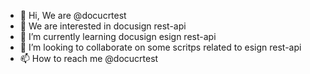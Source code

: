 - 👋 Hi, We are @docucrtest
- 👀 We are interested in docusign rest-api
- 🌱 I’m currently learning docusign esign rest-api
- 💞️ I’m looking to collaborate on some scritps related to esign rest-api
- 📫 How to reach me @docucrtest

<!---
docucrtest/docucrtest is a ✨ special ✨ repository because its `README.md` (this file) appears on your GitHub profile.
You can click the Preview link to take a look at your changes.
--->
